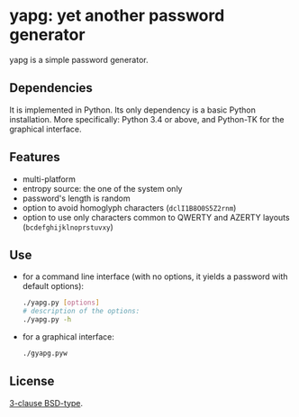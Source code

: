 # yapg: yet another password generator

yapg is a simple password generator.

## Dependencies

It is implemented in Python. Its only dependency is a basic Python
installation. More specifically: Python 3.4 or above, and Python-TK for
the graphical interface.

## Features

-   multi-platform
-   entropy source: the one of the system only
-   password's length is random
-   option to avoid homoglyph characters (`dclI1B8O0S5Z2rnm`)
-   option to use only characters common to QWERTY and AZERTY layouts (`bcdefghijklnoprstuvxy`)

## Use

-   for a command line interface (with no options, it yields a password
    with default options):

    ```bash
    ./yapg.py [options]
    # description of the options:
    ./yapg.py -h
    ```

-   for a graphical interface:

    ```bash
    ./gyapg.pyw
    ```

## License

[3-clause BSD-type](LICENSE.md).
